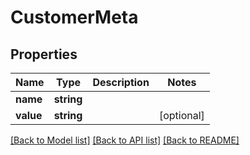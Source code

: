 # CustomerMeta

## Properties
Name | Type | Description | Notes
------------ | ------------- | ------------- | -------------
**name** | **string** |  | 
**value** | **string** |  | [optional] 

[[Back to Model list]](../../README.md#documentation-for-models) [[Back to API list]](../../README.md#documentation-for-api-endpoints) [[Back to README]](../../README.md)

